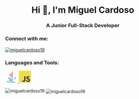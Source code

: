 <h1 align="center">Hi 👋, I'm Miguel Cardoso</h1>
<h3 align="center">A Junior Full-Stack Developer</h3>

<h3 align="left">Connect with me:</h3>
<p align="left">
<a href="https://linkedin.com/in/miguelcardoso19" target="blank"><img align="center" src="https://raw.githubusercontent.com/rahuldkjain/github-profile-readme-generator/master/src/images/icons/Social/linked-in-alt.svg" alt="miguelcardoso19" height="30" width="40" /></a>
</p>

<h3 align="left">Languages and Tools:</h3>
<p align="left"> <a href="https://www.java.com" target="_blank" rel="noreferrer"> <img src="https://raw.githubusercontent.com/devicons/devicon/master/icons/java/java-original.svg" alt="java" width="40" height="40"/> </a> <a href="https://developer.mozilla.org/en-US/docs/Web/JavaScript" target="_blank" rel="noreferrer"> <img src="https://raw.githubusercontent.com/devicons/devicon/master/icons/javascript/javascript-original.svg" alt="javascript" width="40" height="40"/> </a> </p>

<p><img align="left" src="https://github-readme-stats.vercel.app/api/top-langs?username=miguelcardoso19&show_icons=true&locale=en&layout=compact" alt="miguelcardoso19" /></p>

<p>&nbsp;<img align="center" src="https://github-readme-stats.vercel.app/api?username=miguelcardoso19&show_icons=true&locale=en" alt="miguelcardoso19" /></p>
